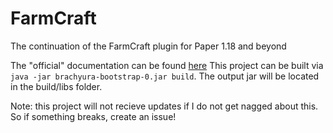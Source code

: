 # FarmCraft

The continuation of the FarmCraft plugin for Paper 1.18 and beyond

The "official" documentation can be found [here](https://www.spigotmc.org/resources/farmcraft-1-17-fully-custom-crops.50031/)
This project can be built via `java -jar brachyura-bootstrap-0.jar build`. The output jar will be located in the build/libs folder.

Note: this project will not recieve updates if I do not get nagged about this. So if something breaks, create an issue!
